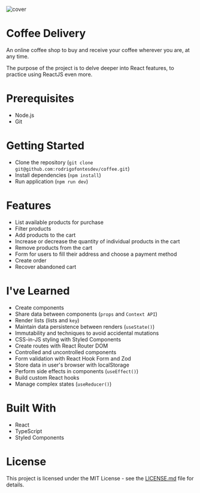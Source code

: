 ![cover](https://github.com/rodrigofontesdev/coffee/assets/17281370/9da4e118-bb43-4017-b966-29c560c1e3b5)

# Coffee Delivery

An online coffee shop to buy and receive your coffee wherever you are, at any time.

The purpose of the project is to delve deeper into React features, to practice using ReactJS even more.

# Prerequisites

- Node.js
- Git

# Getting Started

- Clone the repository (`git clone git@github.com:rodrigofontesdev/coffee.git`)
- Install dependencies (`npm install`)
- Run application (`npm run dev`)

# Features

- List available products for purchase
- Filter products
- Add products to the cart
- Increase or decrease the quantity of individual products in the cart
- Remove products from the cart
- Form for users to fill their address and choose a payment method
- Create order
- Recover abandoned cart

# I've Learned

- Create components
- Share data between components (`props` and `Context API`)
- Render lists (lists and `key`)
- Maintain data persistence between renders (`useState()`)
- Immutability and techniques to avoid accidental mutations
- CSS-in-JS styling with Styled Components
- Create routes with React Router DOM
- Controlled and uncontrolled components
- Form validation with React Hook Form and Zod
- Store data in user's browser with localStorage
- Perform side effects in components (`useEffect()`)
- Build custom React hooks
- Manage complex states (`useReducer()`)

# Built With

- React
- TypeScript
- Styled Components

# License

This project is licensed under the MIT License - see the [LICENSE.md](LICENSE) file for details.

